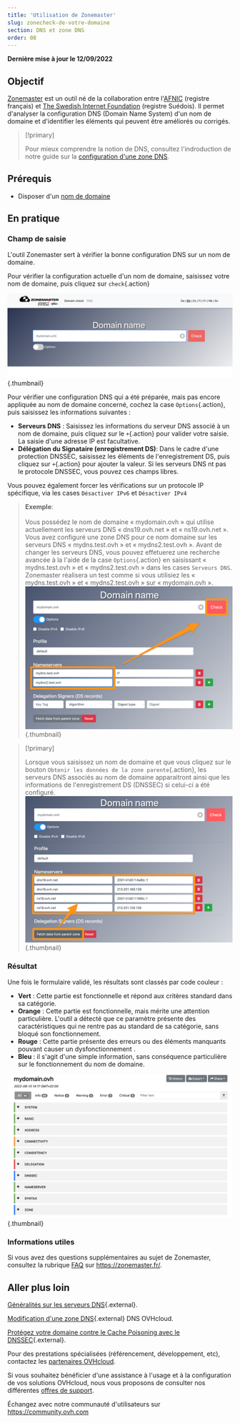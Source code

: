 ```yaml
---
title: 'Utilisation de Zonemaster'
slug: zonecheck-de-votre-domaine
section: DNS et zone DNS
order: 08
---
```


**Dernière mise à jour le 12/09/2022**

## Objectif

[Zonemaster](https://zonemaster.fr/) est un outil né de la collaboration entre l'[AFNIC](https://www.afnic.fr/) (registre français) et [The Swedish Internet Foundation](https://internetstiftelsen.se/en/) (registre Suédois). Il permet d'analyser la configuration DNS (Domain Name System) d'un nom de domaine et d'identifier les éléments qui peuvent être améliorés ou corrigés.

> [!primary]
>
> Pour mieux comprendre la notion de DNS, consultez l'indroduction de notre guide sur la [configuration d'une zone DNS](https://docs.ovh.com/fr/domains/editer-ma-zone-dns/).

## Prérequis

- Disposer d'un [nom de domaine](https://www.ovhcloud.com/fr/domain/)

## En pratique

### Champ de saisie

L'outil Zonemaster sert à vérifier la bonne configuration DNS sur un nom de domaine.

Pour vérifier la configuration actuelle d'un nom de domaine, saisissez votre nom de domaine, puis cliquez sur `check`{.action}

![domains](images/zonemaster01.png){.thumbnail}

Pour vérifier une configuration DNS qui a été préparée, mais pas encore appliquée au nom de domaine concerné, cochez la case `Options`{.action}, puis saisissez les informations suivantes :

- **Serveurs DNS** : Saisissez les informations du serveur DNS associé à un nom de domaine, puis cliquez sur le `+`{.action} pour valider votre saisie. La saisie d'une adresse IP est facultative.
- **Délégation du Signataire (enregistrement DS)**: Dans le cadre d'une protection DNSSEC, saisissez les éléments de l'enregistrement DS, puis cliquez sur `+`{.action} pour ajouter la valeur. Si les serveurs DNS nt pas le protocole DNSSEC, vous pouvez ces champs libres.

Vous pouvez également forcer les vérifications sur un protocole IP spécifique, via les cases `Désactiver IPv6` et `Désactiver IPv4`

> **Exemple**:<br><br> Vous possédez le nom de domaine « mydomain.ovh » qui utilise actuellement les serveurs DNS « dns19.ovh.net » et  « ns19.ovh.net ». Vous avez configuré une zone DNS pour ce nom domaine sur les serveurs DNS « mydns.test.ovh » et « mydns2.test.ovh ». Avant de changer les serveurs DNS, vous pouvez effetuerez une recherche avancée à la l'aide de la case `Options`{.action} en saisissant « mydns.test.ovh » et « mydns2.test.ovh » dans les cases `Serveurs DNS`. Zonemaster réalisera un test comme si vous utilisiez les « mydns.test.ovh » et « mydns2.test.ovh » sur « mydomain.ovh ».<br>
> ![domains](images/zonemaster02.png){.thumbnail}

> [!primary]
>
> Lorsque vous saisissez un nom de domaine et que vous cliquez sur le bouton `Obtenir les données de la zone parente`{.action}, les serveurs DNS associés au nom de domaine apparaitront ainsi que les informations de l'enregistrement DS (DNSSEC) si celui-ci a été configuré.
> ![domains](images/zonemaster03.png){.thumbnail}


### Résultat

Une fois le formulaire validé, les résultats sont classés par code couleur :

- **Vert** : Cette partie est fonctionnelle et répond aux critères standard dans sa catégorie.
- **Orange** : Cette partie est fonctionnelle, mais mérite une attention particulière. L'outil a détecté que ce paramètre présente des caractéristiques qui ne rentre pas au standard de sa catégorie, sans bloqué son fonctionnement.
- **Rouge** : Cette partie présente des erreurs ou des éléments manquants pouvant causer un dysfonctionnement  . 
- **Bleu** : il s'agit d'une simple information, sans conséquence particulière sur le fonctionnement du nom de domaine.

![domains](images/zonemaster04.png){.thumbnail}

### Informations utiles

Si vous avez des questions supplémentaires au sujet de Zonemaster, consultez la rubrique [FAQ](https://zonemaster.net/faq) sur <https://zonemaster.fr/>.


## Aller plus loin

[Généralités sur les serveurs DNS](../generalites-serveurs-dns/){.external}.

[Modification d'une zone DNS](https://docs.ovh.com/fr/domains/editer-ma-zone-dns/){.external} DNS OVHcloud.

[Protégez votre domaine contre le Cache Poisoning avec le DNSSEC](https://www.ovhcloud.com/fr/domains/dnssec/){.external}.

Pour des prestations spécialisées (référencement, développement, etc), contactez les [partenaires OVHcloud](https://partner.ovhcloud.com/fr/).

Si vous souhaitez bénéficier d'une assistance à l'usage et à la configuration de vos solutions OVHcloud, nous vous proposons de consulter nos différentes [offres de support](https://www.ovhcloud.com/fr/support-levels/).

Échangez avec notre communauté d'utilisateurs sur <https://community.ovh.com>
